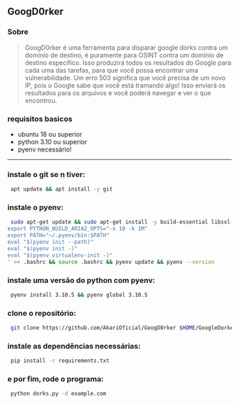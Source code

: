 ## GoogD0rker

### Sobre
> GoogD0rker é uma ferramenta para disparar google dorks contra um domínio de destino, é puramente para OSINT contra um domínio de destino específico. Isso produzirá todos os resultados do Google para cada uma das tarefas, para que você possa encontrar uma vulnerabilidade. Um erro 503 significa que você precisa de um novo IP, pois o Google sabe que você está tramando algo! Isso enviará os resultados para os arquivos e você poderá navegar e ver o que encontrou.

### requisitos basicos
 - ubuntu 18 ou superior
 - python 3.10 ou superior
 - pyenv necessário!

-----

### instale o git se n tiver:
```bash
 apt update && apt install -y git
```

### instale o pyenv:
```bash
 sudo apt-get update && sudo apt-get install -y build-essential libssl-dev zlib1g-dev libbz2-dev libreadline-dev libsqlite3-dev wget curl llvm gettext libncurses5-dev tk-dev tcl-dev blt-dev libgdbm-dev git python2-dev python3-dev aria2 && curl -L https://raw.githubusercontent.com/pyenv/pyenv-installer/master/bin/pyenv-installer | bash && touch .bashrc && echo '
export PYTHON_BUILD_ARIA2_OPTS="-x 10 -k 1M"
export PATH="~/.pyenv/bin:$PATH"
eval "$(pyenv init --path)"
eval "$(pyenv init -)"
eval "$(pyenv virtualenv-init -)"
' >> .bashrc && source .bashrc && pyenv update && pyenv --version
```

### instale uma versão do python com pyenv:
```bash
 pyenv install 3.10.5 && pyenv global 3.10.5
```

### clone o repositório:
```bash
 git clone https://github.com/AkariOficial/GoogD0rker $HOME/GoogleDorker && cd $HOME/GoogleDorker && clear && ls
```

### instale as dependências necessárias:
```bash
 pip install -r requirements.txt
```

### e por fim, rode o programa:
```bash
 python dorks.py -d example.com
```
